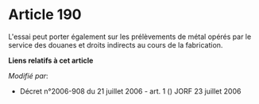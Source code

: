 # Article 190

L'essai peut porter également sur les prélèvements de métal opérés par le service des douanes et droits indirects au cours de
la fabrication.

**Liens relatifs à cet article**

_Modifié par_:

  - Décret n°2006-908 du 21 juillet 2006 - art. 1 () JORF 23 juillet 2006
